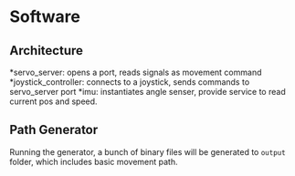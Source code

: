 # Software
## Architecture
*servo_server: opens a port, reads signals as movement command 
*joystick_controller: connects to a joystick, sends commands to servo_server port
*imu: instantiates angle senser, provide service to read current pos and speed.


## Path Generator
Running the generator, a bunch of binary files will be generated to `output` folder, which includes basic movement path.
